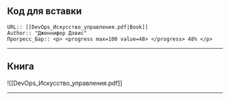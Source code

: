 
## Код для вставки
```
URL:: [[DevOps_Искусство_управления.pdf|Book]]
Author:: "Дженнифер Дэвис"
Прогресс_Бар:: <p> <progress max=100 value=48> </progress> 48% </p>
```
---
## Книга
![[DevOps_Искусство_управления.pdf]]

---
